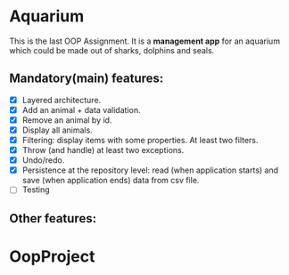 # Aquarium

This is the last OOP Assignment.
It is a **management app** for an aquarium which could be made out of sharks, dolphins and seals.

## Mandatory(main) features:
- [x] Layered architecture.
- [x] Add an animal + data validation.
- [x] Remove an animal by id.
- [x] Display all animals.
- [x] Filtering: display items with some properties. At least two filters.
- [x] Throw (and handle) at least two exceptions.
- [x] Undo/redo.
- [x] Persistence at the repository level: read (when application starts) and save (when application ends) data from csv file.
- [ ] Testing
## Other features:
# OopProject
